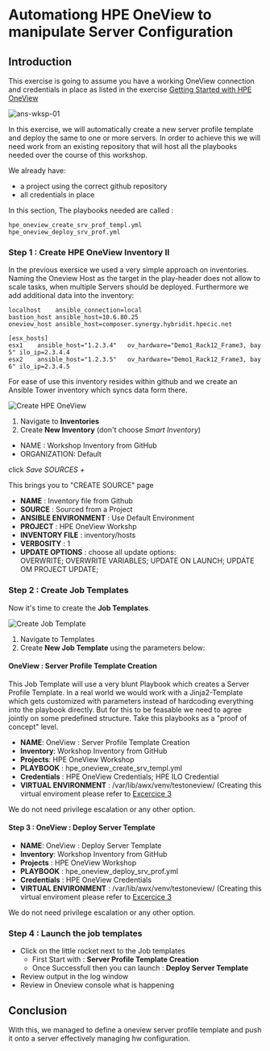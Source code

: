 # Automationg HPE OneView to manipulate Server Configuration

## Introduction

This exercise is going to assume you have a working OneView connection and credentials in place as listed in the exercise [Getting Started with HPE OneView](/exercises/getting_started_with_hpe_oneview.md)

![ans-wksp-01](/images/ansible-workshop-illustration-04.png)


In this exercise, we will automatically create a new server profile template and deploy the same to one or more servers.
In order to achieve this we will need work from an existing repository that will host all the playbooks needed over the course of this workshop.


We already have:
* a project using the correct github repository 
* all credentials in place

In this section, The playbooks needed are called :

```
hpe_oneview_create_srv_prof_templ.yml
hpe_oneview_deploy_srv_prof.yml
```

### Step 1 : Create HPE OneView Inventory II

In the previous exersice we used a very simple approach on inventories. Naming the Oneview Host as the target in the play-header does not allow to scale tasks, when multiple Servers should be deployed.
Furthermore we add additional data into the inventory:

```
localhost    ansible_connection=local
bastion_host ansible_host=10.6.80.25
oneview_host ansible_host=composer.synergy.hybridit.hpecic.net

[esx_hosts]
esx1    ansible_host="1.2.3.4"   ov_hardware="Demo1_Rack12_Frame3, bay 5" ilo_ip=2.3.4.4
esx2    ansible_host="1.2.3.5"   ov_hardware="Demo1_Rack12_Frame3, bay 6" ilo_ip=2.3.4.5
```

For ease of use this inventory resides within github and we create an Ansible Tower inventory which syncs data form there.


![Create HPE OneView](/images/create-inv.png)

1. Navigate to **Inventories**
2. Create **New Inventory** (don't choose *Smart Inventory*)
* NAME : Workshop Inventory from GitHub
* ORGANIZATION: Default

click *Save* *SOURCES* *+* 

This brings you to "CREATE SOURCE" page
* **NAME**                : Inventory file from Github
* **SOURCE**              : Sourced from a Project
* **ANSIBLE ENVIRONMENT** : Use Default Environment
* **PROJECT**             : HPE OneView Workshp
* **INVENTORY FILE**      : inventory/hosts
* **VERBOSITY**           : 1 
* **UPDATE OPTIONS**      : choose all update options: <br>
OVERWRITE; 
OVERWRITE VARIABLES; 
UPDATE ON LAUNCH; 
UPDATE OM PROJECT UPDATE; 


### Step 2 : Create Job Templates
   
Now it's time to create the **Job Templates**. 
 
![Create Job Template](/images/create-enclo-job-template.png)

1. Navigate to Templates
2. Create **New Job Template** using the parameters below:

#### OneView : Server Profile Template Creation
This Job Template will use a very blunt Playbook which creates a Server Profile Template.
In a real world we would work with a Jinja2-Template which gets customized with parameters instead of hardcoding everything into the playbook directly. But for this to be feasable we need to agree jointly on some predefined structure.
Take this playbooks as a "proof of concept" level.

* **NAME**: OneView : Server Profile Template Creation
* **Inventory**: Workshop Inventory from GitHub
* **Projects**: HPE OneView Workshop
* **PLAYBOOK** : hpe_oneview_create_srv_templ.yml
* **Credentials** : HPE OneView Credentials; HPE ILO Credential
* **VIRTUAL ENVIRONMENT** : /var/lib/awx/venv/testoneview/  (Creating this virtual enviroment please refer to [Excercice 3](/exercises/virtual_environment.md)

We do not need privilege escalation or any other option.

#### Step 3 : OneView : Deploy Server Template

* **NAME**: OneView : Deploy Server Template
* **Inventory**: Workshop Inventory from GitHub
* **Projects** : HPE OneView Workshop
* **PLAYBOOK** : hpe_oneview_deploy_srv_prof.yml
* **Credentials** : HPE OneView Credentials
* **VIRTUAL ENVIRONMENT** : /var/lib/awx/venv/testoneview/  (Creating this virtual enviroment please refer to [Excercice 3](/exercises/virtual_environment.md)

We do not need privilege escalation or any other option.


### Step 4 : Launch the job templates

* Click on the little rocket next to the Job templates
     * First Start with : **Server Profile Template Creation**
     * Once Successfull then you can launch : **Deploy Server Template**
* Review output in the log window
* Review in Oneview console what is happening 

## Conclusion

With this, we managed to define a oneview server profile template and push it onto a server effectively managing hw configuration.
